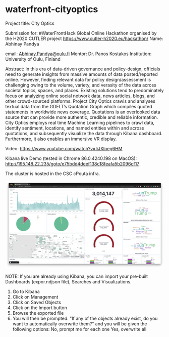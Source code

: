 # waterfront-cityoptics

Project title: City Optics 

Submission for: #WaterFrontHack Global Online Hackathon organised by the H2020 CUTLER project https://www.cutler-h2020.eu/hackathon/
Name: Abhinay Pandya

email: Abhinay.Pandya@oulu.fi
Mentor: Dr. Panos Kostakos
Institution: University of Oulu, Finland

Abstract: In this era of data-driven governance and policy-design, officials need to generate insights from massive amounts of data posted/reported online. However, finding relevant data for policy design/assessment is challenging owing to the volume, variety, and verasity of the data across  societal topics, spaces, and places. Existing solutions tend to predominately focus on analyzing online social network data, news articles, blogs, and other crowd-sourced platforms. Project City Optics crawls and analyses textual data from the GDELT’s Quotation Graph which compiles quoted statements in worldwide news coverage. Quotations is an overlooked data source that can provide more authentic, credible and reliable information. City Optics employs  real time Machine Learning pipelines to crawl data, identify sentiment, locations, and named entities within and across quotations, and subsequently visualize the data through Kibana dashboard. Furthermore, it also enables an immersive VR display.

Video: https://www.youtube.com/watch?v=IiJXlneg6HM 

Kibana live Demo (tested in Chrome 86.0.4240.198 on MacOS): http://195.148.22.235/goto/e75bdd4deef138c18feafa5b2096cf17

The cluster is hosted in the CSC cPouta infra.

<p align="center">
  <img src="kibana.png" title="Kibana dashboard">
</p>

NOTE: If you are already using Kibana, you can import your pre-built Dashboards (expor.ndjson file), Searches and Visualizations. 
1. Go to Kibana
2. Click on Management
3. Click on Saved Objects
4. Click on the Import button
5. Browse the exported file
6. You will then be prompted: "If any of the objects already exist, do you want to automatically overwrite them?" and you will be given the following options:
No, prompt me for each one
Yes, overwrite all
